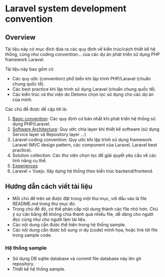 # Laravel system development convention

## Overview

Tài liệu này có mục đích đưa ra các quy định về kiến trúc/cách thiết kế hệ thống, cũng như coding convention… của các dự án phát triển sử dụng PHP framework Laravel.

Tài liệu này bao gồm có
* Các quy ước (convention) phổ biến khi lập trình PHP/Laravel (chuẩn chung quốc tế).
* Các best practice khi lập trình sử dụng Laravel (chuẩn chung quốc tế).
* Các kiến trúc và thư viện do Detomo chọn lọc sử dụng cho các dự án của mình.

Các chủ đề được đề cập tới là:
1. [Basic convention](docs/Basic/README.md): Các quy định cơ bản nhất khi phát triển hệ thống sử dụng PHP/Laravel.
2. [Software Architecture](docs/SoftwareArchitecture/SoftwareArchitecture.md): Quy ước chia layer khi thiết kế software (sử dụng Service layer và Repository layer ...)
3. Laravel coding convention: Quy ước khi lập trình sử dụng framework Laravel (MVC design pattern, các component của Laravel, Laravel best practice).
4. Solution collection: Các thư viện chọn lọc để giải quyết yêu cầu về các tính năng cụ thể.
5. [Experiences](docs/Experience/README.md)
6. Laravel + Vuejs: Xây dựng hệ thống theo kiến trúc backend/frontend.

## Hướng dẫn cách viết tài liệu

* Mỗi chủ đề trên sẽ được đặt trong một thư mục, với đầu vào là file README.md trong thư mục đó.
* Trong chủ đề đó, có thể phân cấp nội dung thành các file nhỏ hơn. Chú ý sự cân bằng để không chia thành quá nhiều file, dễ dàng cho người đọc cũng như cho người làm tài liệu.
* Các nội dung cần được thể hiện trong hệ thống sample.
* Các nội dung cần được bổ sung ví dụ (code) minh họa, hoặc link tới file trong sample code.

### Hệ thống sample

* Sử dụng DB sqlite database và commit file database này lên git repository.
* Thiết kế hệ thống sample.